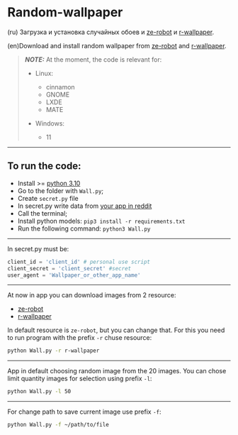 # Random-wallpaper
(ru) Загрузка и установка случайных обоев и [ze-robot](https://www.reddit.com/user/ze-robot/?sort=new) и [r-wallpaper](https://www.reddit.com/r/wallpaper/new/).

(en)Download and install random wallpaper from [ze-robot](https://www.reddit.com/user/ze-robot/?sort=new) and [r-wallpaper](https://www.reddit.com/r/wallpaper/new/). 

> **_NOTE:_** At the moment, the code is relevant for:
>  - Linux:
>    - cinnamon
>    - GNOME
>    - LXDE
>    - MATE
>  
> 
>  - Windows:
>    - 11
___

## To run the code:
- Install >= [python 3.10](https://www.python.org/downloads/)
- Go to the folder with `Wall.py`;
- Create `secret.py` file 
- In secret.py write data from [your app in reddit](https://www.reddit.com/prefs/apps)
- Call the terminal;
- Install python models: `pip3 install -r requirements.txt`
- Run the following command: `python3 Wall.py`
___
In secret.py must be:
```python
client_id = 'client_id' # personal use script
client_secret = 'client_secret' #secret
user_agent = 'Wallpaper_or_other_app_name' 
```

___
At now in app you can download images from 2 resource:
 - [ze-robot](https://www.reddit.com/user/ze-robot/)
 - [r-wallpaper](https://www.reddit.com/r/wallpaper/)

In default resource is `ze-robot`, but you can change that. For this you need to run program with the prefix `-r` chuse resource:

```bash
python Wall.py -r r-wallpaper
```
___

App in  default choosing  random image from the 20 images. You can chose limit quantity images for selection using prefix `-l`:
```bash
python Wall.py -l 50
```
___

For change path to save current image use prefix `-f`:
```bash
python Wall.py -f ~/path/to/file
```



